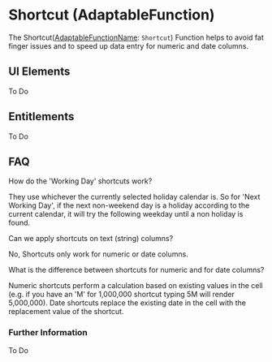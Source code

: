 # Shortcut (AdaptableFunction)

The Shortcut([AdaptableFunctionName](https://api.adaptabletools.com/modules/_src_predefinedconfig_common_types_.html#adaptablefunctionname): `Shortcut`) Function helps to avoid fat finger issues and to speed up data entry for numeric and date columns.


## UI Elements
To Do

## Entitlements
To Do

## FAQ

How do the 'Working Day' shortcuts work?

They use whichever the currently selected holiday calendar is. So for 'Next Working Day', if the next non-weekend day is a holiday according to the current calendar, it will try the following weekday until a non holiday is found.

Can we apply shortcuts on text (string) columns?

No, Shortcuts only work for numeric or date columns. 

What is the difference between shortcuts for numeric and for date columns?

Numeric shortcuts perform a calculation based on existing values in the cell (e.g. if you have an 'M' for 1,000,000 shortcut typing 5M will render 5,000,000). Date shortcuts replace the existing date in the cell with the replacement value of the shortcut.

### Further Information

To Do

